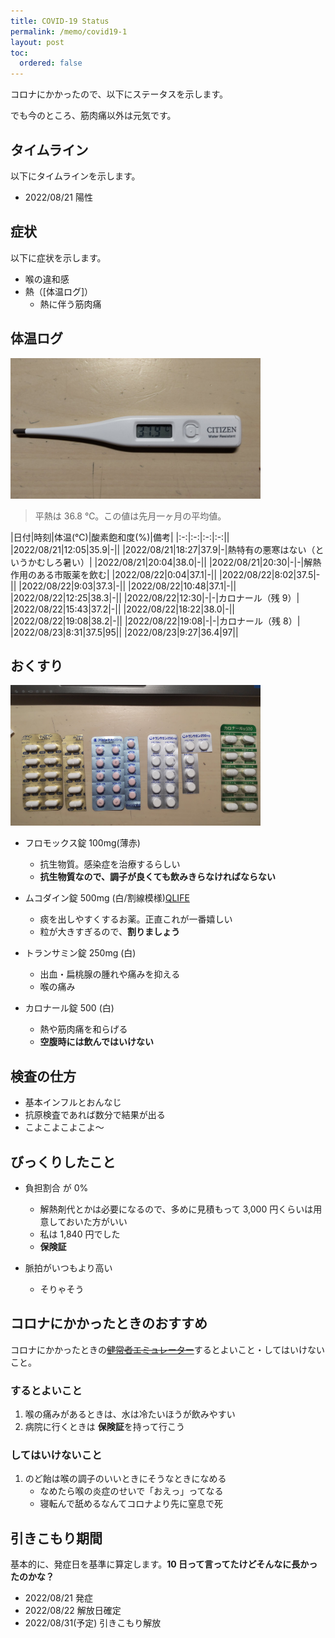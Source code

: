 ```yaml
---
title: COVID-19 Status
permalink: /memo/covid19-1
layout: post
toc:
  ordered: false
---
```


コロナにかかったので、以下にステータスを示します。

でも今のところ、筋肉痛以外は元気です。

## タイムライン

以下にタイムラインを示します。

- 2022/08/21 陽性

## 症状

以下に症状を示します。

- 喉の違和感
- 熱（[体温ログ]）
    - 熱に伴う筋肉痛

## 体温ログ

<img src="/assets/img/covid_1.jpg" width="400px">

> 平熱は 36.8 ℃。この値は先月一ヶ月の平均値。

|日付|時刻|体温(℃)|酸素飽和度(%)|備考|
|:-:|:-:|:-:|:-:||
|2022/08/21|12:05|35.9|-||
|2022/08/21|18:27|37.9|-|熱特有の悪寒はない（というかむしろ暑い）|
|2022/08/21|20:04|38.0|-||
|2022/08/21|20:30|-|-|解熱作用のある市販薬を飲む|
|2022/08/22|0:04|37.1|-||
|2022/08/22|8:02|37.5|-||
|2022/08/22|9:03|37.3|-||
|2022/08/22|10:48|37.1|-||
|2022/08/22|12:25|38.3|-||
|2022/08/22|12:30|-|-|カロナール（残 9）|
|2022/08/22|15:43|37.2|-||
|2022/08/22|18:22|38.0|-||
|2022/08/22|19:08|38.2|-||
|2022/08/22|19:08|-|-|カロナール（残 8）|
|2022/08/23|8:31|37.5|95||
|2022/08/23|9:27|36.4|97||

## おくすり

<img src="/assets/img/covid_2.jpg" width="400px">

- フロモックス錠 100mg(薄赤)
    - 抗生物質。感染症を治療するらしい
    - **抗生物質なので、調子が良くても飲みきらなければならない**

- ムコダイン錠 500mg (白/割線模様)[QLIFE](https://www.qlife.jp/meds/rx8577.html)
    - 痰を出しやすくするお薬。正直これが一番嬉しい
    - 粒が大きすぎるので、**割りましょう**

- トランサミン錠 250mg (白)
    - 出血・扁桃腺の腫れや痛みを抑える
    - 喉の痛み

- カロナール錠 500 (白)
    - 熱や筋肉痛を和らげる
    - **空腹時には飲んではいけない**


## 検査の仕方

- 基本インフルとおんなじ
- 抗原検査であれば数分で結果が出る
- こよこよこよこよ～

## びっくりしたこと

- 負担割合 が 0%
    - 解熱剤代とかは必要になるので、多めに見積もって 3,000 円くらいは用意しておいた方がいい
    - 私は 1,840 円でした
    - **保険証**

- 脈拍がいつもより高い
    - そりゃそう

## コロナにかかったときのおすすめ

コロナにかかったときの~~[健常者エミュレーター](https://healthy-person-emulator.memo.wiki/)~~するとよいこと・してはいけないこと。

### するとよいこと

1. 喉の痛みがあるときは、水は冷たいほうが飲みやすい
2. 病院に行くときは **保険証**を持って行こう

### してはいけないこと

1. のど飴は喉の調子のいいときにそうなときになめる
    - なめたら喉の炎症のせいで「おえっ」ってなる
    - 寝転んで舐めるなんてコロナより先に窒息で死

## 引きこもり期間

基本的に、発症日を基準に算定します。**10 日って言ってたけどそんなに長かったのかな？**

- 2022/08/21 発症
- 2022/08/22 解放日確定
- 2022/08/31(予定) 引きこもり解放